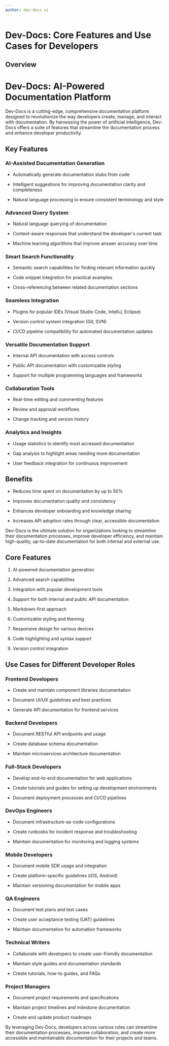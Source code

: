 ```yaml
---
author: dev-docs ai
---
```




# Dev-Docs: Core Features and Use Cases for Developers

## Overview

# Dev-Docs: AI-Powered Documentation Platform

Dev-Docs is a cutting-edge, comprehensive documentation platform designed to revolutionize the way developers create, manage, and interact with documentation. By harnessing the power of artificial intelligence, Dev-Docs offers a suite of features that streamline the documentation process and enhance developer productivity.

## Key Features

### AI-Assisted Documentation Generation

* Automatically generate documentation stubs from code

* Intelligent suggestions for improving documentation clarity and completeness

* Natural language processing to ensure consistent terminology and style

### Advanced Query System

* Natural language querying of documentation

* Context-aware responses that understand the developer's current task

* Machine learning algorithms that improve answer accuracy over time

### Smart Search Functionality

* Semantic search capabilities for finding relevant information quickly

* Code snippet integration for practical examples

* Cross-referencing between related documentation sections

### Seamless Integration

* Plugins for popular IDEs (Visual Studio Code, IntelliJ, Eclipse)

* Version control system integration (Git, SVN)

* CI/CD pipeline compatibility for automated documentation updates

### Versatile Documentation Support

* Internal API documentation with access controls

* Public API documentation with customizable styling

* Support for multiple programming languages and frameworks

### Collaboration Tools

* Real-time editing and commenting features

* Review and approval workflows

* Change tracking and version history

### Analytics and Insights

* Usage statistics to identify most accessed documentation

* Gap analysis to highlight areas needing more documentation

* User feedback integration for continuous improvement

## Benefits

* Reduces time spent on documentation by up to 50%

* Improves documentation quality and consistency

* Enhances developer onboarding and knowledge sharing

* Increases API adoption rates through clear, accessible documentation

Dev-Docs is the ultimate solution for organizations looking to streamline their documentation processes, improve developer efficiency, and maintain high-quality, up-to-date documentation for both internal and external use.

## Core Features

1. AI-powered documentation generation

2. Advanced search capabilities

3. Integration with popular development tools

4. Support for both internal and public API documentation

5. Markdown-first approach

6. Customizable styling and theming

7. Responsive design for various devices

8. Code highlighting and syntax support

9. Version control integration

## Use Cases for Different Developer Roles

### Frontend Developers

* Create and maintain component libraries documentation

* Document UI/UX guidelines and best practices

* Generate API documentation for frontend services

### Backend Developers

* Document RESTful API endpoints and usage

* Create database schema documentation

* Maintain microservices architecture documentation

### Full-Stack Developers

* Develop end-to-end documentation for web applications

* Create tutorials and guides for setting up development environments

* Document deployment processes and CI/CD pipelines

### DevOps Engineers

* Document infrastructure-as-code configurations

* Create runbooks for incident response and troubleshooting

* Maintain documentation for monitoring and logging systems

### Mobile Developers

* Document mobile SDK usage and integration

* Create platform-specific guidelines (iOS, Android)

* Maintain versioning documentation for mobile apps

### QA Engineers

* Document test plans and test cases

* Create user acceptance testing (UAT) guidelines

* Maintain documentation for automation frameworks

### Technical Writers

* Collaborate with developers to create user-friendly documentation

* Maintain style guides and documentation standards

* Create tutorials, how-to guides, and FAQs

### Project Managers

* Document project requirements and specifications

* Maintain project timelines and milestone documentation

* Create and update product roadmaps

By leveraging Dev-Docs, developers across various roles can streamline their documentation processes, improve collaboration, and create more accessible and maintainable documentation for their projects and teams.
